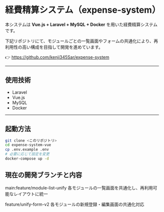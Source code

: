 # 経費精算システム（expense-system）

本システムは **Vue.js + Laravel + MySQL + Docker** を用いた経費精算システムです。

下記リポジトリにて、モジュールごとの一覧画面やフォームの共通化により、再利用性の高い構成を目指して開発を進めています。

👉 https://github.com/kenji345Sar/expense-system

---

## 使用技術

- Laravel
- Vue.js
- MySQL
- Docker

---

## 起動方法

```bash
git clone <このリポジトリ>
cd expense-system-vue
cp .env.example .env
# 必要に応じて設定を変更
docker-compose up -d
```

## 現在の開発ブランチと内容
main:feature/module-list-unify
各モジュールの一覧画面を共通化し、再利用可能なレイアウトに統一

feature/unify-form-v2
各モジュールの新規登録・編集画面の共通化対応


